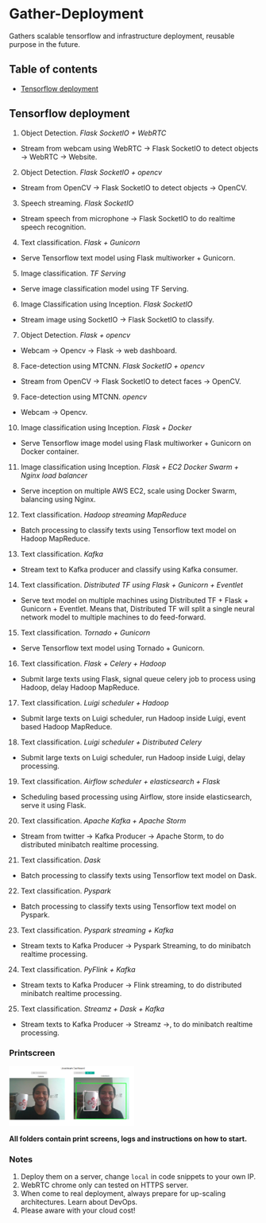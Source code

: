 # Gather-Deployment

Gathers scalable tensorflow and infrastructure deployment, reusable purpose in the future.

## Table of contents
  * [Tensorflow deployment](#tensorflow-deployment)

## Tensorflow deployment

1. Object Detection. _Flask SocketIO + WebRTC_

-   Stream from webcam using WebRTC -> Flask SocketIO to detect objects -> WebRTC -> Website.

2. Object Detection. _Flask SocketIO + opencv_

-   Stream from OpenCV -> Flask SocketIO to detect objects -> OpenCV.

3. Speech streaming. _Flask SocketIO_

-   Stream speech from microphone -> Flask SocketIO to do realtime speech recognition.

4. Text classification. _Flask + Gunicorn_

-   Serve Tensorflow text model using Flask multiworker + Gunicorn.

5. Image classification. _TF Serving_

-   Serve image classification model using TF Serving.

6. Image Classification using Inception. _Flask SocketIO_

-   Stream image using SocketIO -> Flask SocketIO to classify.

7. Object Detection. _Flask + opencv_

-   Webcam -> Opencv -> Flask -> web dashboard.

8. Face-detection using MTCNN. _Flask SocketIO + opencv_

-   Stream from OpenCV -> Flask SocketIO to detect faces -> OpenCV.

9. Face-detection using MTCNN. _opencv_

-   Webcam -> Opencv.

10. Image classification using Inception. _Flask + Docker_

-   Serve Tensorflow image model using Flask multiworker + Gunicorn on Docker container.

11. Image classification using Inception. _Flask + EC2 Docker Swarm + Nginx load balancer_

-   Serve inception on multiple AWS EC2, scale using Docker Swarm, balancing using Nginx.

12. Text classification. _Hadoop streaming MapReduce_

-   Batch processing to classify texts using Tensorflow text model on Hadoop MapReduce.

13. Text classification. _Kafka_

-   Stream text to Kafka producer and classify using Kafka consumer.

14. Text classification. _Distributed TF using Flask + Gunicorn + Eventlet_

-   Serve text model on multiple machines using Distributed TF + Flask + Gunicorn + Eventlet. Means that, Distributed TF will split a single neural network model to multiple machines to do feed-forward.

15. Text classification. _Tornado + Gunicorn_

-   Serve Tensorflow text model using Tornado + Gunicorn.

16. Text classification. _Flask + Celery + Hadoop_

-   Submit large texts using Flask, signal queue celery job to process using Hadoop, delay Hadoop MapReduce.

17. Text classification. _Luigi scheduler + Hadoop_

-   Submit large texts on Luigi scheduler, run Hadoop inside Luigi, event based Hadoop MapReduce.

18. Text classification. _Luigi scheduler + Distributed Celery_

-   Submit large texts on Luigi scheduler, run Hadoop inside Luigi, delay processing.

19. Text classification. _Airflow scheduler + elasticsearch + Flask_

-   Scheduling based processing using Airflow, store inside elasticsearch, serve it using Flask.

20. Text classification. _Apache Kafka + Apache Storm_

-   Stream from twitter -> Kafka Producer -> Apache Storm, to do distributed minibatch realtime processing.

21. Text classification. _Dask_

-   Batch processing to classify texts using Tensorflow text model on Dask.

22. Text classification. _Pyspark_

-   Batch processing to classify texts using Tensorflow text model on Pyspark.

23. Text classification. _Pyspark streaming + Kafka_

-   Stream texts to Kafka Producer -> Pyspark Streaming, to do minibatch realtime processing.

24. Text classification. _PyFlink + Kafka_

-   Stream texts to Kafka Producer -> Flink streaming, to do distributed minibatch realtime processing.

25. Text classification. _Streamz + Dask + Kafka_

-   Stream texts to Kafka Producer -> Streamz ->, to do minibatch realtime processing.

### Printscreen

<img src="tensorflow/1.flasksocketio-webrtc-object-detection/screenshot.png" width="50%">

**All folders contain print screens, logs and instructions on how to start.**

### Notes

1. Deploy them on a server, change `local` in code snippets to your own IP.
2. WebRTC chrome only can tested on HTTPS server.
3. When come to real deployment, always prepare for up-scaling architectures. Learn about DevOps.
4. Please aware with your cloud cost!
